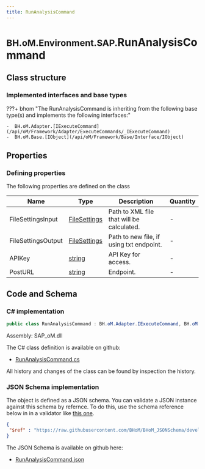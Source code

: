 ```yaml
---
title: RunAnalysisCommand
---
```


# <small>BH.oM.Environment.SAP.</small>**RunAnalysisCommand**



## Class structure

### Implemented interfaces and base types

???+ bhom "The RunAnalysisCommand is inheriting from the following base type(s) and implements the following interfaces:"

    -  BH.oM.Adapter.[IExecuteCommand](/api/oM/Framework/Adapter/ExecuteCommands/_IExecuteCommand)
    -  BH.oM.Base.[IObject](/api/oM/Framework/Base/Interface/IObject)


## Properties



### Defining properties

The following properties are defined on the class

| Name             | Type             | Description      | Quantity         |
|------------------|------------------|------------------|------------------|
| FileSettingsInput | [FileSettings](/api/oM/Framework/Adapter/FileSettings) | Path to XML file that will be calculated. | - |
| FileSettingsOutput | [FileSettings](/api/oM/Framework/Adapter/FileSettings) | Path to new file, if using txt endpoint. | - |
| APIKey | [string](https://learn.microsoft.com/en-us/dotnet/api/System.String?view=netstandard-2.0) | API Key for access. | - |
| PostURL | [string](https://learn.microsoft.com/en-us/dotnet/api/System.String?view=netstandard-2.0) | Endpoint. | - |


## Code and Schema

### C# implementation

``` C# title="C#"
public class RunAnalysisCommand : BH.oM.Adapter.IExecuteCommand, BH.oM.Base.IObject
```

Assembly: SAP_oM.dll

The C# class definition is available on github:

- [RunAnalysisCommand.cs](https://github.com/BHoM/SAP_Toolkit/blob/develop/SAP_oM/Config\RunAnalysisCommand.cs)

All history and changes of the class can be found by inspection the history.
### JSON Schema implementation

The object is defined as a JSON schema. You can validate a JSON instance against this schema by refernce. To do this, use the schema reference below in in a validator like [this one](https://www.jsonschemavalidator.net/).

``` json title="JSON Schema"
{
 "$ref" : "https://raw.githubusercontent.com/BHoM/BHoM_JSONSchema/develop/SAP_oM/SAP/RunAnalysisCommand.json"
}
```

The JSON Schema is available on github here:

- [RunAnalysisCommand.json](https://github.com/BHoM/BHoM_JSONSchema/blob/develop/SAP_oM/SAP/RunAnalysisCommand.json)
